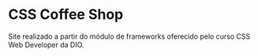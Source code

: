 # CSS Coffee Shop

Site realizado a partir do módulo de frameworks oferecido pelo curso CSS Web Developer da DIO.
